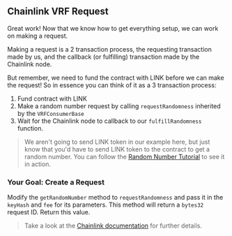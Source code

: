 ## Chainlink VRF Request

Great work! Now that we know how to get everything setup, we can work on making a request.

Making a request is a 2 transaction process, the requesting transaction made by us, and the callback (or fulfilling) transaction made by the Chainlink node. 

But remember, we need to fund the contract with LINK before we can make the request! So in essence you can think of it as a 3 transaction process:

1. Fund contract with LINK
2. Make a random number request by calling `requestRandomness` inherited by the `VRFConsumerBase`
3. Wait for the Chainlink node to callback to our `fulfillRandomness` function.

> <emoji id="book" /> We aren't going to send LINK token in our example here, but just know that you'd have to send LINK token to the contract to get a random number. You can follow the [Random Number Tutorial](https://docs.chain.link/docs/intermediates-tutorial/) to see it in action. 

### <emoji id="checkered_flag" /> Your Goal: Create a Request

Modify the `getRandomNumber` method to `requestRandomness` and pass it in the `keyHash` and `fee` for its parameters. This method will return a `bytes32` request ID. Return this value.

> <emoji id="book" /> Take a look at the [Chainlink documentation](https://docs.chain.link/docs/get-a-random-number/) for further details.

